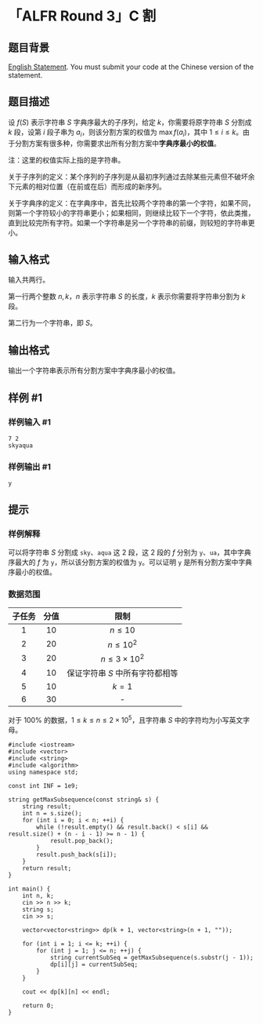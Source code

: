 # 「ALFR Round 3」C 割

## 题目背景

[English Statement](https://www.luogu.com.cn/problem/U517305). You must submit your code at the Chinese version of the statement.

## 题目描述

设 $f(S)$ 表示字符串 $S$ 字典序最大的子序列，给定 $k$，你需要将原字符串 $S$ 分割成 $k$ 段，设第 $i$ 段子串为 $a_i$，则该分割方案的权值为 $\max f(a_i)$，其中 $1\le i\le k$。由于分割方案有很多种，你需要求出所有分割方案中**字典序最小的权值**。

注：这里的权值实际上指的是字符串。

关于子序列的定义：某个序列的子序列是从最初序列通过去除某些元素但不破坏余下元素的相对位置（在前或在后）而形成的新序列。

关于字典序的定义：在字典序中，首先比较两个字符串的第一个字符，如果不同，则第一个字符较小的字符串更小；如果相同，则继续比较下一个字符，依此类推，直到比较完所有字符。如果一个字符串是另一个字符串的前缀，则较短的字符串更小。

## 输入格式

输入共两行。

第一行两个整数 $n,k$，$n$ 表示字符串 $S$ 的长度，$k$ 表示你需要将字符串分割为 $k$ 段。

第二行为一个字符串，即 $S$。

## 输出格式

输出一个字符串表示所有分割方案中字典序最小的权值。

## 样例 #1

### 样例输入 #1

```
7 2
skyaqua
```

### 样例输出 #1

```
y
```

## 提示

### 样例解释
可以将字符串 $S$ 分割成 `sky`、`aqua` 这 $2$ 段，这 $2$ 段的 $f$ 分别为 `y`、`ua`，其中字典序最大的 $f$ 为 `y`，所以该分割方案的权值为 `y`。可以证明 `y` 是所有分割方案中字典序最小的权值。

### 数据范围

| 子任务 | 分值 |              限制               |
| :----: | :--: | :-----------------------------: |
|  $1$   | $10$ |            $n\le 10$            |
|  $2$   | $20$ |           $n\le 10^2$           |
|  $3$   | $20$ |       $n\le 3\times 10^2$       |
|  $4$   | $10$ | 保证字符串 $S$ 中所有字符都相等 |
|  $5$   | $10$ |              $k=1$              |
|  $6$   | $30$ |                -                |

对于 $100\%$ 的数据，$1\le k\le n\le 2\times10^5$，且字符串 $S$ 中的字符均为小写英文字母。

```
#include <iostream>
#include <vector>
#include <string>
#include <algorithm>
using namespace std;

const int INF = 1e9;

string getMaxSubsequence(const string& s) {
    string result;
    int n = s.size();
    for (int i = 0; i < n; ++i) {
        while (!result.empty() && result.back() < s[i] && result.size() + (n - i - 1) >= n - 1) {
            result.pop_back();
        }
        result.push_back(s[i]);
    }
    return result;
}

int main() {
    int n, k;
    cin >> n >> k;
    string s;
    cin >> s;
    
    vector<vector<string>> dp(k + 1, vector<string>(n + 1, ""));
    
    for (int i = 1; i <= k; ++i) {
        for (int j = 1; j <= n; ++j) {
            string currentSubSeq = getMaxSubsequence(s.substr(j - 1));
            dp[i][j] = currentSubSeq;
        }
    }
    
    cout << dp[k][n] << endl;
    
    return 0;
}

```

